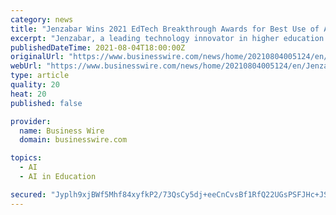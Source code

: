 ```yaml
---
category: news
title: "Jenzabar Wins 2021 EdTech Breakthrough Awards for Best Use of Artificial Intelligence in Education"
excerpt: "Jenzabar, a leading technology innovator in higher education serving the new student, today announced that EdTech Breakthrough, a leading market intelligence organization that recognizes the top companies and solutions in the global educational technology market,"
publishedDateTime: 2021-08-04T18:00:00Z
originalUrl: "https://www.businesswire.com/news/home/20210804005124/en/Jenzabar-Wins-2021-EdTech-Breakthrough-Awards-for-Best-Use-of-Artificial-Intelligence-in-Education"
webUrl: "https://www.businesswire.com/news/home/20210804005124/en/Jenzabar-Wins-2021-EdTech-Breakthrough-Awards-for-Best-Use-of-Artificial-Intelligence-in-Education"
type: article
quality: 20
heat: 20
published: false

provider:
  name: Business Wire
  domain: businesswire.com

topics:
  - AI
  - AI in Education

secured: "Jyplh9xjBWf5Mhf84xyfkP2/73QsCy5dj+eeCnCvsBf1RfQ22UGsPSFJHc+JSbRtGUHBDGsilF5MC+AjzYcrpF/mP/9dI8J//KSI0HN11UO2vnJ4DB6L3MBt/J3g4hux0jWlASIlosyUgTEa9bH3AxXEZK1SZoaXyVgQgvklTI1W280dObMOSNuW7vJtxYkUtI/3hRaaqMcdEMMvMTaDrgYGcB8dzs7Ya2SKdjClFOTarAVqAN79u7TC6qGF7mab8EC8RdsFVR5+yaFWoNf/SKk4D+l4re6gFf62ClS3K9PTyoWIQ/WLAbjCcBUCmK/KaNGtybnZPCwA4zRZRKK36tjFVAa6DnOuqxSoqn5Kivo=;EtiDCvu8dJ1xxcXhx8mqzg=="
---
```


